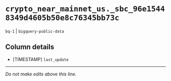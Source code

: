 # `crypto_near_mainnet_us._sbc_96e15448349d4605b50e8c76345bb73c`
`bq-1` | `bigquery-public-data`

## Column details
* [TIMESTAMP] `last_update`

-------------------------------------------------------------------------------
*Do not make edits above this line.*
